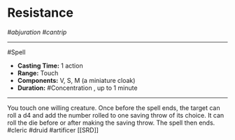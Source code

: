 # Resistance
*#abjuration #cantrip*
___ 
#Spell
- **Casting Time:** 1 action
- **Range:** Touch
- **Components:** V, S, M (a miniature cloak)
- **Duration:** #Concentration , up to 1 minute
---
You touch one willing creature. Once before the spell ends, the target can roll a d4 and add the number rolled to one saving throw of its choice. It can roll the die before or after making the saving throw. The spell then ends.
#cleric
#druid
#artificer
[[SRD]]